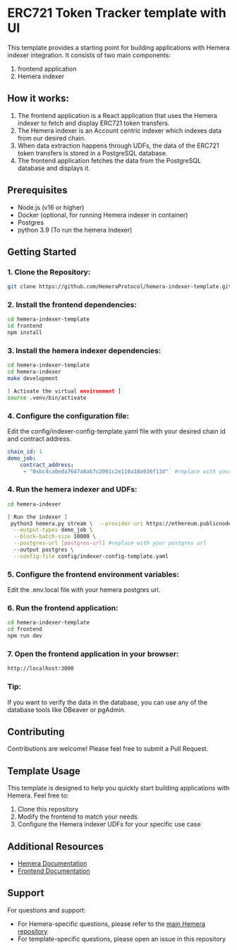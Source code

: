 # ERC721 Token Tracker template with UI

This template provides a starting point for building applications with Hemera indexer integration. It consists of two main components:

1. frontend application
2. Hemera indexer

## How it works:

1. The frontend application is a React application that uses the Hemera indexer to fetch and display ERC721 token transfers.
2. The Hemera indexer is an Account centric indexer which indexes data from our desired chain. 
3. When data extraction happens through UDFs, the data of the ERC721 token transfers is stored in a PostgreSQL database.
4. The frontend application fetches the data from the PostgreSQL database and displays it.


## Prerequisites

- Node.js (v16 or higher)
- Docker (optional, for running Hemera indexer in container)
- Postgres
- python 3.9 (To run the hemera Indexer)

## Getting Started

### 1. Clone the Repository: 

```bash
git clone https://github.com/HemeraProtocol/hemera-indexer-template.git
```

### 2. Install the frontend dependencies: 

```bash
cd hemera-indexer-template
cd frontend
npm install
```
### 3. Install the hemera indexer dependencies: 

```bash
cd hemera-indexer-template
cd hemera-indexer
make development

[ Activate the virtual environment ]
source .venv/bin/activate
```

### 4. Configure the configuration file:

Edit the config/indexer-config-template.yaml file with your desired chain id and contract address.
```yaml
chain_id: 1
demo_job:
    contract_address:
     - "0xbc4ca0eda7647a8ab7c2061c2e118a18a936f13d"` #replace with your contract address
```

### 4. Run the hemera indexer and UDFs: 

```bash
cd hemera-indexer

[ Run the indexer ]
 python3 hemera.py stream \  --provider-uri https://ethereum.publicnode.com \  --start-block 20804100 \  --end-block 20804486 \
  --output-types demo_job \
  --block-batch-size 10000 \
  --postgres-url [postgres-url] #replace with your postgres url
  --output postgres \
  --config-file config/indexer-config-template.yaml
```

### 5. Configure the frontend environment variables:

Edit the .env.local file with your hemera postgres url.

### 6. Run the frontend application:

```bash
cd hemera-indexer-template
cd frontend
npm run dev
```

### 7. Open the frontend application in your browser:

```bash
http://localhost:3000
```

### Tip: 
If you want to verify the data in the database, you can use any of the database tools like DBeaver or pgAdmin. 


## Contributing

Contributions are welcome! Please feel free to submit a Pull Request.

## Template Usage

This template is designed to help you quickly start building applications with Hemera. Feel free to:

1. Clone this repository
2. Modify the frontend to match your needs
3. Configure the Hemera indexer UDFs for your specific use case

## Additional Resources

- [Hemera Documentation](https://docs.thehemera.com/)
- [Frontend Documentation](./frontend/README.md)


## Support

For questions and support:
- For Hemera-specific questions, please refer to the [main Hemera repository](https://github.com/HemeraProtocol/hemera-indexer)
- For template-specific questions, please open an issue in this repository 
